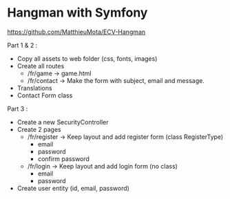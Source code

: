 Hangman with Symfony
========================

https://github.com/MatthieuMota/ECV-Hangman

Part 1 & 2 :

- Copy all assets to web folder (css, fonts, images)
- Create all routes
    - /fr/game -> game.html
    - /fr/contact -> Make the form with subject, email and message.
- Translations
- Contact Form class

Part 3 :

- Create a new SecurityController
- Create 2 pages
    - /fr/register -> Keep layout and add register form (class RegisterType)
       - email
       - password
       - confirm password
    - /fr/login -> Keep layout and add login form (no class)
        - email
        - password
- Create user entity (id, email, password)
